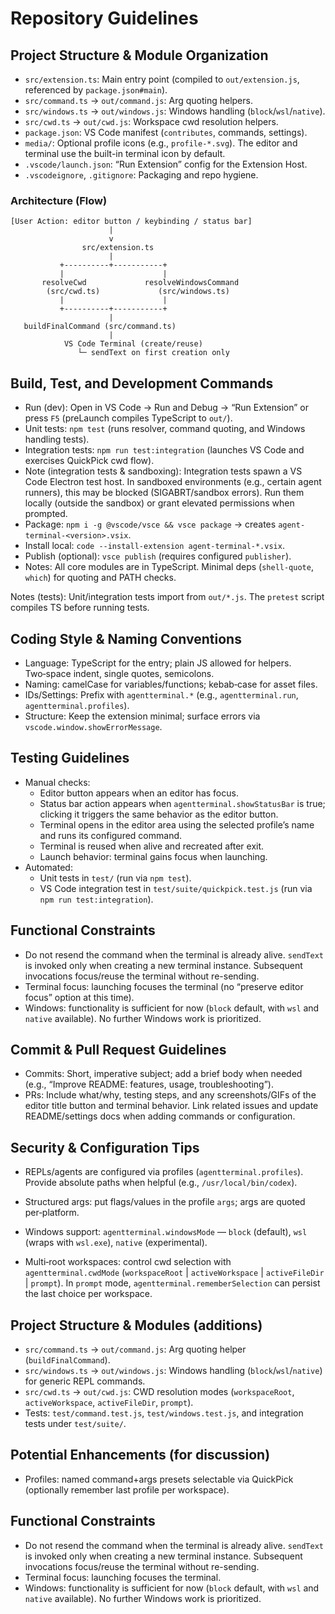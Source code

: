 # Repository Guidelines

## Project Structure & Module Organization
- `src/extension.ts`: Main entry point (compiled to `out/extension.js`, referenced by `package.json#main`).
- `src/command.ts` → `out/command.js`: Arg quoting helpers.
- `src/windows.ts` → `out/windows.js`: Windows handling (`block`/`wsl`/`native`).
- `src/cwd.ts` → `out/cwd.js`: Workspace cwd resolution helpers.
- `package.json`: VS Code manifest (`contributes`, commands, settings).
- `media/`: Optional profile icons (e.g., `profile-*.svg`). The editor and terminal use the built-in terminal icon by default.
- `.vscode/launch.json`: “Run Extension” config for the Extension Host.
- `.vscodeignore`, `.gitignore`: Packaging and repo hygiene.

### Architecture (Flow)
```
[User Action: editor button / keybinding / status bar]
                      |
                      v
                src/extension.ts
                      |
           +----------+-----------+
           |                      |
       resolveCwd             resolveWindowsCommand
        (src/cwd.ts)             (src/windows.ts)
           |                      |
           +----------+-----------+
                      |
   buildFinalCommand (src/command.ts)
                      |
            VS Code Terminal (create/reuse)
               └─ sendText on first creation only
```

## Build, Test, and Development Commands
- Run (dev): Open in VS Code → Run and Debug → “Run Extension” or press `F5` (preLaunch compiles TypeScript to `out/`).
- Unit tests: `npm test` (runs resolver, command quoting, and Windows handling tests).
- Integration tests: `npm run test:integration` (launches VS Code and exercises QuickPick cwd flow).
- Note (integration tests & sandboxing): Integration tests spawn a VS Code Electron test host. In sandboxed environments (e.g., certain agent runners), this may be blocked (SIGABRT/sandbox errors). Run them locally (outside the sandbox) or grant elevated permissions when prompted.
- Package: `npm i -g @vscode/vsce && vsce package` → creates `agent-terminal-<version>.vsix`.
- Install local: `code --install-extension agent-terminal-*.vsix`.
- Publish (optional): `vsce publish` (requires configured `publisher`).
- Notes: All core modules are in TypeScript. Minimal deps (`shell-quote`, `which`) for quoting and PATH checks.

Notes (tests): Unit/integration tests import from `out/*.js`. The `pretest` script compiles TS before running tests.

## Coding Style & Naming Conventions
- Language: TypeScript for the entry; plain JS allowed for helpers. Two‑space indent, single quotes, semicolons.
- Naming: camelCase for variables/functions; kebab‑case for asset files.
- IDs/Settings: Prefix with `agentterminal.*` (e.g., `agentterminal.run`, `agentterminal.profiles`).
- Structure: Keep the extension minimal; surface errors via `vscode.window.showErrorMessage`.

## Testing Guidelines
- Manual checks:
  - Editor button appears when an editor has focus.
  - Status bar action appears when `agentterminal.showStatusBar` is true; clicking it triggers the same behavior as the editor button.
  - Terminal opens in the editor area using the selected profile’s name and runs its configured command.
  - Terminal is reused when alive and recreated after exit.
  - Launch behavior: terminal gains focus when launching.
- Automated:
  - Unit tests in `test/` (run via `npm test`).
  - VS Code integration test in `test/suite/quickpick.test.js` (run via `npm run test:integration`).

## Functional Constraints
- Do not resend the command when the terminal is already alive. `sendText` is invoked only when creating a new terminal instance. Subsequent invocations focus/reuse the terminal without re-sending.
- Terminal focus: launching focuses the terminal (no “preserve editor focus” option at this time).
- Windows: functionality is sufficient for now (`block` default, with `wsl` and `native` available). No further Windows work is prioritized.

## Commit & Pull Request Guidelines
- Commits: Short, imperative subject; add a brief body when needed (e.g., “Improve README: features, usage, troubleshooting”).
- PRs: Include what/why, testing steps, and any screenshots/GIFs of the editor title button and terminal behavior. Link related issues and update README/settings docs when adding commands or configuration.

## Security & Configuration Tips
- REPLs/agents are configured via profiles (`agentterminal.profiles`). Provide absolute paths when helpful (e.g., `/usr/local/bin/codex`).
- Structured args: put flags/values in the profile `args`; args are quoted per‑platform.
 
- Windows support: `agentterminal.windowsMode` — `block` (default), `wsl` (wraps with `wsl.exe`), `native` (experimental).
- Multi‑root workspaces: control cwd selection with `agentterminal.cwdMode` (`workspaceRoot` | `activeWorkspace` | `activeFileDir` | `prompt`). In `prompt` mode, `agentterminal.rememberSelection` can persist the last choice per workspace.

## Project Structure & Modules (additions)
- `src/command.ts` → `out/command.js`: Arg quoting helper (`buildFinalCommand`).
- `src/windows.ts` → `out/windows.js`: Windows handling (`block`/`wsl`/`native`) for generic REPL commands.
- `src/cwd.ts` → `out/cwd.js`: CWD resolution modes (`workspaceRoot`, `activeWorkspace`, `activeFileDir`, `prompt`).
- Tests: `test/command.test.js`, `test/windows.test.js`, and integration tests under `test/suite/`.

## Potential Enhancements (for discussion)
- Profiles: named command+args presets selectable via QuickPick (optionally remember last profile per workspace).

## Functional Constraints
- Do not resend the command when the terminal is already alive. `sendText` is invoked only when creating a new terminal instance. Subsequent invocations focus/reuse the terminal without re-sending.
- Terminal focus: launching focuses the terminal.
- Windows: functionality is sufficient for now (`block` default, with `wsl` and `native` available). No further Windows work is prioritized.
